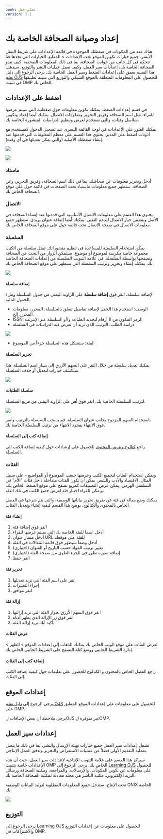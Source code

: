 ```yaml
---
book: تعلم-قفل
version: 3.1
---
```


# إعداد وصيانة الصحافة الخاصة بك

هناك عدد من المكونات في ضغطتك الموجودة في قائمة الإعدادات على شريط التنقل الأيسر. جميع خيارات تكوين الموقع تحت الإعدادات > المطبع. الخيارات التي تجدها هنا تتحكم في كل جانب من جوانب الصحافة، بما في ذلك المعلومات الصحفية. كيف تبدو الصحافة الخاصة بك، إعدادات سير العمل، وكيف تعمل عمليات النشر والتوزيع. سيذهب هذا القسم بعمق على إعدادات الضغط وسير العمل الخاصة بك. يرجى الرجوع إلى [دليل تعلم OJS](https://docs.pkp.sfu.ca/learning-ojs/en/) للحصول على المعلومات المتعلقة بالموقع الشبكي والتوزيع التي سيتم تطبيقها في تثبيت OMP الخاص بك.

## اضغط على الإعدادات

في قسم إعدادات الضغط، يمكنك تكوين معلومات حول ضغطتك التي سيتم عرضها للقراء، مثل اسم الصحافة وفريق التحرير ومعلومات الاتصال. يمكنك أيضا إعداد وتكوين سلاسل وفئات، والتي تستخدم لعرض وتنظيم الدراسات المنشورة الخاصة بك.

يمكنك العثور على الإعدادات في لوحة القائمة اليسرى عند تسجيل الدخول كمستخدم مع أذونات اضغط على المدير. يحتوي هذا القسم على معظم المعلومات التي قدمتها عند إنشاء ضغطتك الأصلية (والتي يمكن تعديلها في أي وقت).

![](./assets/learning_omp-press_setup.png)

![](./assets/learning_omp-press_setup_2.png)

### ماستاد

أدخل وتحرير معلومات عن صحافتك، بما في ذلك اسم الصحافة، وفريق التحرير، وعن الصحافة. ستظهر جميع معلومات ماستياد تحت الصفحات في قائمة حول على موقع الصحافة الخاص بك.

### الاتصال

يحتوي هذا القسم على معلومات الاتصال الأساسية التي قدمتها عند إنشاء الصحافة في الأصل ويتضمن خيار الاتصال للدعم التقني. يمكنك أيضا إضافة عنوان بريدي. ستظهر جميع معلومات الاتصال في صفحة الاتصال تحت قائمة حول على موقع الصحافة الخاص بك.

### السلسلة

يمكن استخدام السلسلة للمساعدة في تنظيم منشوراتك. تمثل سلسلة من الكتب مجموعة خاصة مكرسة لموضوع أو موضوع. سيتمكن الزوار من البحث عن الصحافة وتصفحها بواسطة السلسلة. في علامة التبويب السلسلة من إعدادات الصحافة الخاصة بك، يمكنك إنشاء وتحرير وترتيب السلسلة التي ستظهر على موقع الصحافة الخاص بك.

![](./assets/learning_omp-press_setup-series.png)

#### إضافة سلسلة

لإضافة سلسلة، انقر فوق **إضافة سلسلة**  على الزاوية اليمنى من جدول السلسلة وملء الحقول التالية:

* الوصف: استخدم هذا الحقل لإضافة تفاصيل تتعلق بالسلسلة، المحرر، معلومات المحرر، إلخ.
* ISSN: الرمز المكون من 8 أرقام لتحديد الطباعة و/أو السلسلة عبر الإنترنت
* دراسة الطلب: الترتيب الذي تريد أن تعرض فيه الدراسات في السلسلة

![](./assets/learning_omp-press_setup-mono_order.png)

* الفئة: ستشكل هذه السلسلة جزءاً من الموضوع

#### تحرير السلسلة

يمكنك تعديل سلسلة من خلال النقر على السهم الأزرق إلى يسار اسم السلسلة. هذا سيكشف خيارات لتعديل أو حذف السلسلة.

![](./assets/learning_omp-press_setup-series.png)

#### سلسلة الطلبات

لترتيب السلسلة الخاصة بك، انقر فوق **أمر** على الزاوية اليمنى من مربع السلسلة.

![](./assets/learning_omp-press_setup-order_series.png)

باستخدام السهم المزدوج بجانب عنوان السلسلة، قم بسحب السلسلة بالترتيب وانقر فوق الانتهاء بمجرد الانتهاء من ترتيب السلسلة الخاصة بك.

#### إضافة كتب إلى السلسلة

راجع [كتالوج وعرض المحتوى](./catalog-management.md) للحصول على إرشادات حول كيفية إضافة الكتب إلى السلسلة.

### الفئات

ويمكن استخدام الفئات لتجميع الكتب وعرضها حسب الموضوع أو المواضيع - على سبيل المثال، الاقتصاد والأدب والشعر. يمكن أن تكون الفئات متداخلة داخل فئات "الأم" في التسلسل الهرمي. يمكن عرض التصنيفات كمربع تصفح على موقع الضغط الخاص بك، ويمكن للقراء اختيار فئة لعرض جميع الكتب في تلك الفئة.

يمكنك وضع مقالة في فئة عن طريق تحرير بياناتها الوصفية، والتي يتم شرحها في الفصل الخاص بالمحتوى والكتالوج. يوضح هذا القسم كيفية إنشاء وتعديل الفئات.

#### إنشاء فئة

1. انقر فوق إضافة فئة
2. أدخل اسما للفئة الخاصة بك التي سيتم عرضها للقراء
3. أدخل مسار عنوان URL للفئة على موقعك
4. أدخل وصفاً سيظهر فوق قائمة المقالات في الفئة
5. تغيير ترتيب المواد حسب التاريخ أو العنوان (اختياري)
6. إضافة صورة تظهر في الجزء العلوي من صفحة الفئة (اختياري)
7. انقر حفظ

#### تحرير فئة

1. انقر على اسم الفئة التي تريد تعديلها
2. إجراء التغييرات
3. انقر موافق

#### إزالة فئة

1. انقر فوق السهم الأزرق بجوار الفئة التي تريد إزالتها
2. انقر فوق زر الإزالة الذي يظهر أدناه
3. تأكيد أنك تريد إزالة الفئة

#### عرض الفئات

لعرض الفئات على موقع الويب الخاص بك يمكنك الذهاب إلى إعدادات الموقع > الظهر > إدارة الشريط الجانبي ووضع كتلة التصفح على الشريط الجانبي الخاص بك.

#### إضافة كتب إلى الفئات

راجع الفصل الخاص بالمحتوى و الكتالوج للحصول على تعليمات حول كيفية إضافة الكتب إلى الفئات.

## إعدادات الموقع

يرجى الرجوع إلى [دليل تعلم OJS](https://docs.pkp.sfu.ca/learning-ojs/en/) للحصول على معلومات على إعدادات الموقع المطبق على OMP.

يرجى ملاحظة أن بعض الإضافات لOJS غير متوفرة لOMP.

## إعدادات سير العمل

تشمل إعدادات سير العمل جميع خيارات تهيئة الإرسال والنشر، بما في ذلك ما يتصل بعملية التقديم الأولي فضلاً عن عمليات الاستعراض والتحرير وتدفق العمل الإنتاجي.


سيركز هذا القسم على علامة التبويب الإنتاجية لإعدادات سير العمل، حيث أن هذه الإعدادات خاصة بتثبيت OMP الخاص بك. يرجى الرجوع إلى [Learning OJS](https://docs.pkp.sfu.ca/learning-ojs/en/) للحصول على معلومات عن تكوين المكونات، والإرسالات، والمراجعة، ومكتبة الصحافة ورسائل البريد الإلكتروني. مكتبة الناشر هي مجلة معادلة لمكتبة الصحافة الخاصة بك.

تحت الإنتاج، ستدخل جميع المعلومات المطلوبة لتوليد البيانات الوصفية ONIX الخاصة بك.

![](./assets/learning_omp-workflow_setting-ONIX.png)

## التوزيع

يرجى الرجوع إلى [Learning OJS](https://docs.pkp.sfu.ca/learning-ojs/en/) للحصول على معلومات عن إعدادات التوزيع والاشتراكات في OMP.
